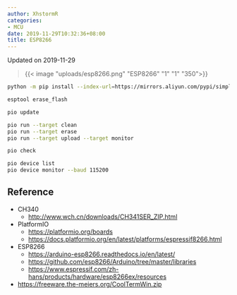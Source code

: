 ```yaml
---
author: XhstormR
categories:
- MCU
date: 2019-11-29T10:32:36+08:00
title: ESP8266
---
```


<!--more-->

Updated on 2019-11-29

> {{< image "uploads/esp8266.png" "ESP8266" "1" "1" "350">}}

```bash
python -m pip install --index-url=https://mirrors.aliyun.com/pypi/simple/ --upgrade platformio esptool
```

```bash
esptool erase_flash

pio update

pio run --target clean
pio run --target erase
pio run --target upload --target monitor

pio check

pio device list
pio device monitor --baud 115200
```

## Reference
* CH340
  * http://www.wch.cn/downloads/CH341SER_ZIP.html
* PlatformIO
  * https://platformio.org/boards
  * https://docs.platformio.org/en/latest/platforms/espressif8266.html
* ESP8266
  * https://arduino-esp8266.readthedocs.io/en/latest/
  * https://github.com/esp8266/Arduino/tree/master/libraries
  * https://www.espressif.com/zh-hans/products/hardware/esp8266ex/resources
* https://freeware.the-meiers.org/CoolTermWin.zip
